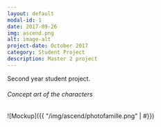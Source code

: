 ```yaml
---
layout: default
modal-id: 1
date: 2017-09-26
img: ascend.png
alt: image-alt
project-date: October 2017
category: Student Project
description: Master 2 project
---
```

Second year student project.


###### Concept art of the characters
![Mockup]({{ "/img/ascend/photofamille.png" | #}})

